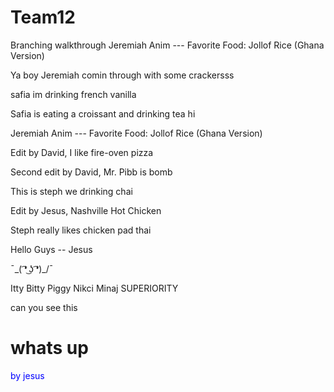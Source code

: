 # Team12

Branching walkthrough
Jeremiah Anim --- Favorite Food: Jollof Rice (Ghana Version)

Ya boy Jeremiah comin through with some crackersss

safia im drinking french vanilla

Safia is eating a croissant and drinking tea 
hi

Jeremiah Anim --- Favorite Food: Jollof Rice (Ghana Version)


Edit by David, I like fire-oven pizza

Second edit by David, Mr. Pibb is bomb

This is steph we drinking chai

Edit by Jesus, Nashville Hot Chicken 


Steph really likes chicken pad thai


Hello Guys -- Jesus 







¯\_( ͡❛ ͜ʖ ͡❛)_/¯







Itty Bitty Piggy Nikci Minaj SUPERIORITY 

<p> can you see this </p>



<!DOCTYPE html>
<html>
  
   <body>
      <h1>whats up</h1>
      <p style="color:blue">by jesus</p>
   </body>
</html>


